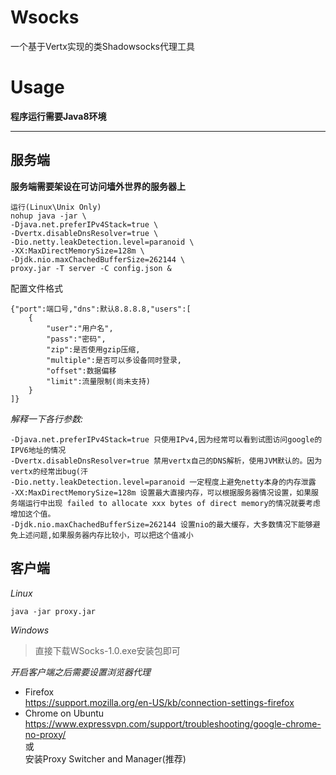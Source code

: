 Wsocks
==========
一个基于Vertx实现的类Shadowsocks代理工具


Usage
=====
**程序运行需要Java8环境**

****

服务端
-----
**服务端需要架设在可访问墙外世界的服务器上**
```
运行(Linux\Unix Only)
nohup java -jar \
-Djava.net.preferIPv4Stack=true \
-Dvertx.disableDnsResolver=true \
-Dio.netty.leakDetection.level=paranoid \
-XX:MaxDirectMemorySize=128m \
-Djdk.nio.maxChachedBufferSize=262144 \
proxy.jar -T server -C config.json &
```
配置文件格式
```
{"port":端口号,"dns":默认8.8.8.8,"users":[
    {
        "user":"用户名",
        "pass":"密码",
        "zip":是否使用gzip压缩,
        "multiple":是否可以多设备同时登录,
        "offset":数据偏移
        "limit":流量限制(尚未支持)
    }
]}
```
*解释一下各行参数:*
```
-Djava.net.preferIPv4Stack=true 只使用IPv4,因为经常可以看到试图访问google的IPV6地址的情况
-Dvertx.disableDnsResolver=true 禁用vertx自己的DNS解析，使用JVM默认的。因为vertx的经常出bug(汗
-Dio.netty.leakDetection.level=paranoid 一定程度上避免netty本身的内存泄露
-XX:MaxDirectMemorySize=128m 设置最大直接内存，可以根据服务器情况设置，如果服务端运行中出现 failed to allocate xxx bytes of direct memory的情况就要考虑增加这个值。
-Djdk.nio.maxChachedBufferSize=262144 设置nio的最大缓存，大多数情况下能够避免上述问题,如果服务器内存比较小，可以把这个值减小
```

客户端
-----

*Linux*  
```
java -jar proxy.jar
```

*Windows*  
>直接下载WSocks-1.0.exe安装包即可


*开启客户端之后需要设置浏览器代理*
* Firefox  
  https://support.mozilla.org/en-US/kb/connection-settings-firefox
* Chrome on Ubuntu  
  https://www.expressvpn.com/support/troubleshooting/google-chrome-no-proxy/  
  或  
  安装Proxy Switcher and Manager(推荐)


